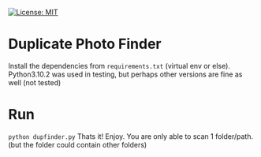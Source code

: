 [![License: MIT](https://img.shields.io/badge/License-MIT-yellow.svg)](https://opensource.org/licenses/MIT)

# Duplicate Photo Finder

Install the dependencies from `requirements.txt` (virtual env or else).
Python3.10.2 was used in testing, but perhaps other versions are fine as well (not tested)

# Run
`python dupfinder.py`
Thats it! Enjoy. You are only able to scan 1 folder/path. (but the folder could contain other folders)